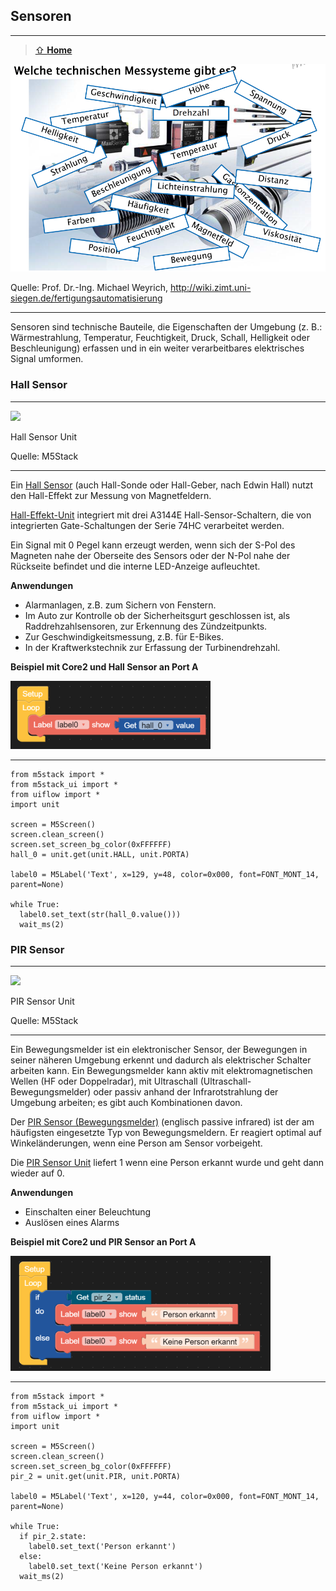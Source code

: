 Sensoren
--------
***

> [⇧ **Home**](../README.md)

![](https://raw.githubusercontent.com/iotkitv3/intro/main/images/Messysteme.png)

Quelle: Prof. Dr.-Ing. Michael Weyrich, http://wiki.zimt.uni-siegen.de/fertigungsautomatisierung

- - -

Sensoren sind technische Bauteile, die Eigenschaften der Umgebung (z. B.: Wärmestrahlung, Temperatur, Feuchtigkeit, Druck, Schall, Helligkeit oder Beschleunigung) erfassen und in ein weiter verarbeitbares elektrisches Signal umformen.

### Hall Sensor 
***

![](https://static-cdn.m5stack.com/resource/docs/static/assets/img/product_pics/unit/hall/hall_unit.webp) 

Hall Sensor Unit

Quelle: M5Stack

- - - 

Ein [Hall Sensor](http://de.wikipedia.org/wiki/Hall-Sensor) (auch Hall-Sonde oder Hall-Geber, nach Edwin Hall) nutzt den Hall-Effekt zur Messung von Magnetfeldern.

[Hall-Effekt-Unit](https://docs.m5stack.com/en/unit/hall) integriert mit drei A3144E Hall-Sensor-Schaltern, die von integrierten Gate-Schaltungen der Serie 74HC verarbeitet werden.

Ein Signal mit 0 Pegel kann erzeugt werden, wenn sich der S-Pol des Magneten nahe der Oberseite des Sensors oder der N-Pol nahe der Rückseite befindet und die interne LED-Anzeige aufleuchtet.

**Anwendungen**

*   Alarmanlagen, z.B. zum Sichern von Fenstern.
*   Im Auto zur Kontrolle ob der Sicherheitsgurt geschlossen ist, als Raddrehzahlsensoren, zur Erkennung des Zündzeitpunkts.
*   Zur Geschwindigkeitsmessung, z.B. für E-Bikes.
*   In der Kraftwerkstechnik zur Erfassung der Turbinendrehzahl.

**Beispiel mit Core2 und Hall Sensor an Port A**

![](images/hall-sensor.png)

- - -

    from m5stack import *
    from m5stack_ui import *
    from uiflow import *
    import unit
    
    screen = M5Screen()
    screen.clean_screen()
    screen.set_screen_bg_color(0xFFFFFF)
    hall_0 = unit.get(unit.HALL, unit.PORTA)
    
    label0 = M5Label('Text', x=129, y=48, color=0x000, font=FONT_MONT_14, parent=None)
    
    while True:
      label0.set_text(str(hall_0.value()))
      wait_ms(2)

### PIR Sensor 
***

![](https://static-cdn.m5stack.com/resource/docs/static/assets/img/product_pics/unit/pir/unit_pir_01.webp)

PIR Sensor Unit

Quelle: M5Stack

- - -

Ein Bewegungsmelder ist ein elektronischer Sensor, der Bewegungen in seiner näheren Umgebung erkennt und dadurch als elektrischer Schalter arbeiten kann. Ein Bewegungsmelder kann aktiv mit elektromagnetischen Wellen (HF oder Doppelradar), mit Ultraschall (Ultraschall-Bewegungsmelder) oder passiv anhand der Infrarotstrahlung der Umgebung arbeiten; es gibt auch Kombinationen davon.

Der [PIR Sensor (Bewegungsmelder)](http://de.wikipedia.org/wiki/Bewegungsmelder) (englisch passive infrared) ist der am häufigsten eingesetzte Typ von Bewegungsmeldern. Er reagiert optimal auf Winkeländerungen, wenn eine Person am Sensor vorbeigeht. 

Die [PIR Sensor Unit](https://docs.m5stack.com/en/unit/pir) liefert 1 wenn eine Person erkannt wurde und geht dann wieder auf 0.

**Anwendungen**

*   Einschalten einer Beleuchtung
*   Auslösen eines Alarms

**Beispiel mit Core2 und PIR Sensor an Port A**

![](images/pir-sensor.png)

- - -

    from m5stack import *
    from m5stack_ui import *
    from uiflow import *
    import unit
    
    screen = M5Screen()
    screen.clean_screen()
    screen.set_screen_bg_color(0xFFFFFF)
    pir_2 = unit.get(unit.PIR, unit.PORTA)
    
    label0 = M5Label('Text', x=120, y=44, color=0x000, font=FONT_MONT_14, parent=None)
    
    while True:
      if pir_2.state:
        label0.set_text('Person erkannt')
      else:
        label0.set_text('Keine Person erkannt')
      wait_ms(2)

